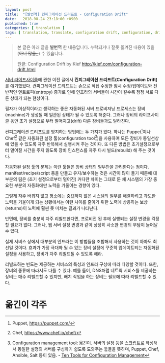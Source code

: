 ```yaml
---
layout: post
title:  "[발번역] 컨피그레이션 드리프트 - Configuration Drift"
date:   2018-08-24 23:18:00 +0900
published: true
categories: [ translation ]
tags: [ translation, translate, configuration drift, configuration, drift, config ]
---
```


> 본 글은 아래 글을 **발번역** 한 내용입니다. 누락되거나 잘못 옮겨진 내용이 있을(~~아니 많을;;~~) 수 있습니다.
>
> 원글: Configuration Drift by Kief
> <http://kief.com/configuration-drift.html>

[서버 라이프사이클](http://kief.com/ops/automated-server-management-lifecycle.html)에 관한 이전 글에서 **컨피그레이션 드리프트(Configuration Drift)** 를 얘기했었다. 컨피그레이션 드리프트는 손으로 직접 수정한 임시 수정/업데이트와 전반적인 엔트로피(entropy) 증가로 인해 인프라의 서버들이 시간이 갈수록 점점 서로 다른 상태가 되는 현상이다.

필자가 이상적이라고 생각하는 좋은 자동화된 서버 프로비저닝 프로세스는 장비(machine)가 생성될 때 일관된 상태가 될 수 있도록 해준다. 그러나 장비의 라이프사이클 동안 초기 설정으로 부터 멀어지고(drift) 다른 장비들과도 달라진다.

컨피그레이션 드리프트를 방지하는 방법에는 두 가지가 있다. 하나는 Puppet[^puppet]이나 Chef[^chef] 같은 자동화된 설정 툴(configuration tool[^configuration-management-tool])을 사용하여 모든 장비가 동일선상에 있을 수 있도록 자주 반복해서 실행시켜 주는 것이다. 또 다른 방법은 초기설정으로부터 멀어질 시간을 주지 않도록 장비 인스턴스를 자주 다시 빌드(rebuild) 해 주는 것이다.

자동화된 설정 툴의 문제는 이런 툴들은 장비 상태의 일부만을 관리한다는 점이다. manifest/recipe/script 등을 만들고 유지/보수하는 것은 시간이 많이 들기 때문에 대부분의 팀은 (초기 설정으로부터 멀어진) 커다란 차이는 그대로 둔 채 시스템의 가장 중요한 부분의 자동화에만 노력을 기울이는 경향이 있다.

그렇게 자주 바뀌지 않고 평소에는 중요하지 않은 시스템의 일부를 해결하려고 과도한 노력을 기울이게 되는 상황에서는 이런 차이를 줄이기 위한 노력에 상응하는 보상(returns)이 노력에 훨씬 못 미치는 결과가 나타난다.

반면에, 장비를 충분히 자주 리빌드한다면, 프로비전 된 후에 실행되는 설정 변경을 걱정할 필요가 없다. 그러나, 웹 서버 설정 변경과 같이 상당히 사소한 변경의 부담이 늘어날 수 있다.

실제 서비스 상에서 대부분의 인프라는 이 방법들을 조합해서 사용하는 것이 아마도 최선일 것이다. 효과가 가장 극대화 될 수 있는 장비 설정에 꾸준히 업데이트되는 자동화된 설정을 사용하고, 장비가 자주 리빌드될 수 있도록 해라.

리빌드하는 빈도는 제공하는 서비스의 특성과 인프라 구성에 따라 다양할 것이다. 또한, 장비의 종류에 따라서도 다를 수 있다. 예를 들어, DNS처럼 네트웍 서비스를 제공하는 장비는 매주 리빌드할 수 있지만, 배치 작업을 하는 장비는 필요에 따라 리빌드할 수 있다.


# 옮긴이 각주

[^puppet]: Puppet, <https://puppet.com/>
[^chef]: Chef, <https://www.chef.io/chef/>
[^configuration-management-tool]: Configuration management tool: 옮긴이. 서버의 설정 등을 스크립트로 작성해서 동일한 설정의 서버를 구성하기 쉽도록 도와주는 툴들을 뜻하며, Puppet, Chef, Ansible, Salt 등이 있음. - [Ten Tools for Configuration Management](https://opensourceforu.com/2015/03/ten-tools-for-configuration-management/)
